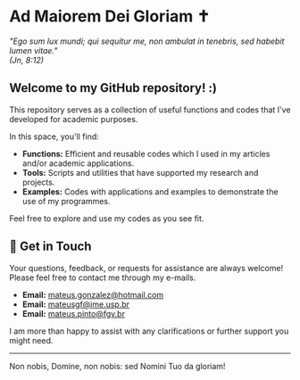 # Ad Maiorem Dei Gloriam ✝️

_"Ego sum lux mundi; qui sequitur me, non ambulat in tenebris, sed habebit lumen vitae."_  
*(Jn, 8:12)*

## Welcome to my GitHub repository! :) 

This repository serves as a collection of useful functions and codes that I've developed for academic purposes.  

In this space, you'll find:

- **Functions:** Efficient and reusable codes which I used in my articles and/or academic applications.
- **Tools:** Scripts and utilities that have supported my research and projects.
- **Examples:** Codes with applications and examples to demonstrate the use of my programmes.

Feel free to explore and use my codes as you see fit. 

## 🤝 Get in Touch

Your questions, feedback, or requests for assistance are always welcome! Please feel free to contact me through my e-mails. 

- **Email:** [mateus.gonzalez@hotmail.com](mailto:mateus.gonzalez@hotmail.com)
- **Email:** [mateusgf@ime.usp.br](mailto:mateusgf@ime.usp.br)
- **Email:** [mateus.pinto@fgv.br](mailto:mateus.pinto@fgv.br)

I am more than happy to assist with any clarifications or further support you might need.

---

Non nobis, Domine, non nobis: sed Nomini Tuo da gloriam!
